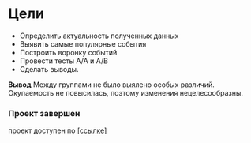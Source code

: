 # Цели 
* Определить актуальность полученных данных
* Выявить самые популярные события
* Построить воронку событий
* Провести тесты A/A и A/B
* Сделать выводы.



**Вывод** Между группами не было выялено особых различий. Окупаемость не повысилась, поэтому изменения нецелесообразны.

### Проект завершен

проект доступен по [[ссылке]](https://nbviewer.org/github/Sergey-Tischenko/data_analysis/blob/0ccf199edf67326c4b0d72311b46986d4b8210ce/event_analysis/event.ipynb)
